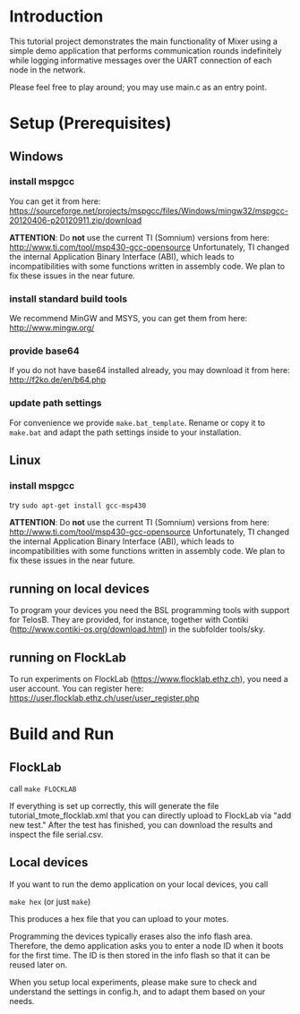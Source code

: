 # Introduction

This tutorial project demonstrates the main functionality of Mixer using a simple demo application that performs communication rounds indefinitely while logging informative messages over the UART
connection of each node in the network.

Please feel free to play around; you may use main.c as an entry point.


# Setup (Prerequisites)

## Windows

### install mspgcc

You can get it from here:
https://sourceforge.net/projects/mspgcc/files/Windows/mingw32/mspgcc-20120406-p20120911.zip/download

**ATTENTION**: Do **not** use the current TI (Somnium) versions from here:
http://www.ti.com/tool/msp430-gcc-opensource
Unfortunately, TI changed the internal Application Binary Interface (ABI), which
leads to incompatibilities with some functions written in assembly code. We plan
to fix these issues in the near future.

### install standard build tools

We recommend MinGW and MSYS, you can get them from here:
http://www.mingw.org/

### provide base64

If you do not have base64 installed already, you may download it from here:
http://f2ko.de/en/b64.php

### update path settings

For convenience we provide `make.bat_template`. Rename or copy it to `make.bat` and
adapt the path settings inside to your installation.

## Linux

### install mspgcc

try `sudo apt-get install gcc-msp430`

**ATTENTION**: Do **not** use the current TI (Somnium) versions from here:
http://www.ti.com/tool/msp430-gcc-opensource
Unfortunately, TI changed the internal Application Binary Interface (ABI), which
leads to incompatibilities with some functions written in assembly code. We plan
to fix these issues in the near future.

## running on local devices

To program your devices you need the BSL programming tools with support for TelosB.
They are provided, for instance, together with Contiki (http://www.contiki-os.org/download.html) in the subfolder tools/sky.

## running on FlockLab

To run experiments on FlockLab (https://www.flocklab.ethz.ch), you need a user account.
You can register here: https://user.flocklab.ethz.ch/user/user_register.php

# Build and Run

## FlockLab

call `make FLOCKLAB`

If everything is set up correctly, this will generate the file tutorial_tmote_flocklab.xml that you can directly upload to FlockLab via "add new test." After the test has
finished, you can download the results and inspect the file serial.csv.

## Local devices

If you want to run the demo application on your local devices, you call

`make hex` (or just `make`)

This produces a hex file that you can upload to your motes.

Programming the devices typically erases also the info flash area. Therefore,
the demo application asks you to enter a node ID when it boots for the first time. The
ID is then stored in the info flash so that it can be reused later on.

When you setup local experiments, please make sure to check and understand the settings
in config.h, and to adapt them based on your needs.
